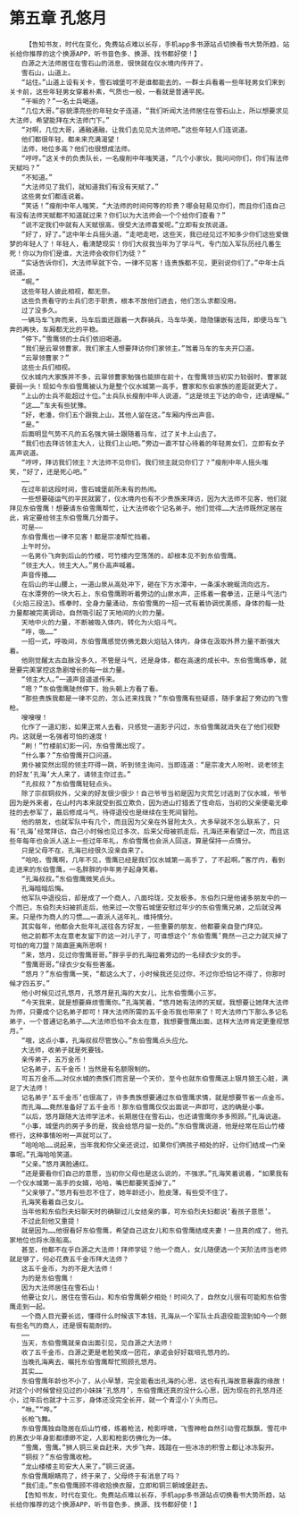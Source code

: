 # 第五章 孔悠月
        【告知书友，时代在变化，免费站点难以长存，手机app多书源站点切换看书大势所趋，站长给你推荐的这个换源APP，听书音色多、换源、找书都好使！】
       白源之大法师居住在雪石山的消息，很快就在仪水境内传开了。
       雪石山，山道上。
       “站住。”山道上设有关卡，雪石城堡可不是谁都能去的，一群士兵看着一些年轻男女们来到关卡前，这些年轻男女穿着朴素，气质也一般，一看就是普通平民。
       “干嘛的？”一名士兵喝道。
       “几位大哥。”容貌漂亮些的年轻女子连道，“我们听闻大法师居住在雪石山上，所以想要求见大法师，希望能拜在大法师门下。”
       “对啊，几位大哥，通融通融，让我们去见见大法师吧。”这些年轻人们连说道。
       他们都很年轻，都未来充满渴望！
       法师，地位多高？他们也很想成法师。
       “哼哼。”这关卡的负责队长，一名瘦削中年嗤笑道，“几个小家伙，我问问你们，你们有法师天赋吗？”
       “不知道。”
       “大法师见了我们，就知道我们有没有天赋了。”
       这些男女们都连说着。
       “笑话！”瘦削中年人嗤笑，“大法师的时间何等的珍贵？哪会轻易见你们，而且你们连自己有没有法师天赋都不知道就过来？你们以为大法师会一个个给你们查看？”
       “说不定我们中就有人天赋很高，很受大法师喜爱呢。”立即有女孩说道。
       “好了，好了。”这中年士兵摇头道，“走吧走吧，这些天，我已经见过不知多少你们这些爱做梦的年轻人了！年轻人，看清楚现实！你们大叔我当年为了学斗气，专门加入军队历经几番生死！你以为你们是谁，大法师会收你们为徒？”
       “实话告诉你们，大法师早就下令，一律不见客！连贵族都不见，更别说你们了。”中年士兵说道。
       “啊。”
       这些年轻人彼此相视，都无奈。
       这些负责看守的士兵们忠于职责，根本不放他们进去，他们怎么求都没用。
       过了没多久。
       一辆马车飞奔而来，马车后面还跟着一大群骑兵，马车华美，隐隐镶嵌有法阵，即便马车飞奔的再快，车厢都无比的平稳。
       “停下。”雪鹰领的士兵们依旧喝道。
       “我们是云翠领曹家，我们家主人想要拜访你们家领主。”驾着马车的车夫开口道。
       “云翠领曹家？”
       这些士兵们相视。
       仪水城内大家族并不多，云翠领曹家勉强也能排在前十，在雪鹰领当初实力较弱时，曹家就要弱一头！现如今东伯雪鹰被认为是整个仪水城第一高手，曹家和东伯家族的差距就更大了。
       “上山的士兵不能超过十位。”士兵队长瘦削中年人说道，“这是领主下达的命令，还请理解。”
       “这……”车夫有些犹豫。
       “好，老潘，你们五个跟我上山，其他人留在这。”车厢内传出声音。
       “是。”
       后面明显气势不凡的五名强大骑士跟随着马车，过了关卡上山去了。
       “我们也去拜访领主大人，让我们上山吧。”旁边一直不甘心待着的年轻男女们，立即有女子高声说道。
       “哼哼，拜访我们领主？大法师不见你们，我们领主就见你们了？”瘦削中年人摇头嗤笑，“好了，还是死心吧。”
       ……
       在过年前这段时间，雪石城堡前所未有的热闹。
       一些想要碰运气的平民就罢了，仪水境内也有不少贵族来拜访，因为大法师不见客，他们就拜见东伯雪鹰！想要请东伯雪鹰帮忙，让大法师收个记名弟子。他们觉得……大法师既然定居在此，肯定要给领主东伯雪鹰几分面子。
       可是——
       东伯雪鹰也一律不见客！都是宗凌帮忙挡着。
       上午时分。
       一名男仆飞奔到后山的竹楼，可竹楼内空荡荡的，却根本见不到东伯雪鹰。
       “领主大人，领主大人。”男仆高声喊着。
       声音传播……
       在后山的半山腰上，一道山泉从高处冲下，砸在下方水潭中，一条溪水蜿蜒流向远方。
       在水潭旁的一块大石上，东伯雪鹰聆听着旁边的山泉水声，正练着一套拳法，正是斗气法门《火焰三段法》。练拳时，全身力量涌动，东伯雪鹰的一招一式有着协调优美感，身体的每一处力量都被完美调动，自然吸引起了天地间的火的力量。
       天地中火的力量，不断被吸入体内，转化为火焰斗气。
       “呼，吸……”
       一招一式，呼吸间，东伯雪鹰感觉仿佛无数火焰钻入体内，身体在汲取外界力量不断强大着。
       他刚觉醒太古血脉没多久，不管是斗气，还是身体，都在高速的成长中。东伯雪鹰练拳，就是要完美掌控这急剧增长的每一丝力量。
       “领主大人。”一道声音遥遥传来。
       “嗯？”东伯雪鹰陡然停下，抬头朝上方看了看。
       “那些贵族我都是一律不见的，怎么还来找我？”东伯雪鹰有些疑惑，随手拿起了旁边的飞雪枪。
       嗖嗖嗖！
       化作了一道幻影，如果正常人去看，只感觉一道影子闪过，东伯雪鹰就消失在了他们视野内。这就是一名强者可怕的速度！
       “刷！”竹楼前幻影一闪，东伯雪鹰出现了。
       “什么事？”东伯雪鹰开口问道。
       男仆被突然出现的领主吓得一跳，听到领主询问，当即连道：“是宗凌大人吩咐，说老领主的好友‘孔海’大人来了，请领主你过去。”
       “孔叔叔？”东伯雪鹰轻轻点头。
       除了宗叔铜叔外，父亲的好友很少很少！自己爷爷当初是因为灾荒乞讨逃到了仪水城，爷爷因为是外来者，在山村内本来就受到孤立欺负，因为进山打猎丢了性命后，当初的父亲便毫无牵挂的去参军了，最后修成斗气，待得退役也是继续在生死间冒险。
       他的朋友，也就军队中有几个，而且因为父亲在外冒险太久，大多早就不怎么联系了，只有‘孔海’经常拜访，自己小时候也见过多次，后来父母被抓走后，孔海还来看望过一次，而且这些年每年也会派人送上一些过年年礼，东伯雪鹰也会派人回送，算是保持一点情分。
       只是父母不在，孔海已经很久没亲自来了。
       “哈哈，雪鹰啊，几年不见，雪鹰已经是我们仪水城第一高手了，了不起啊。”客厅内，看到走进来的东伯雪鹰，一名胖胖的中年男子起身笑着。
       “孔海叔叔。”东伯雪鹰微笑点头。
       孔海暗暗后悔。
       他军队中退役后，却是成了一个商人，八面玲珑，交友极多。东伯烈只是他诸多朋友中的一个而已，东伯烈夫妇被抓走后，他来过一次雪石城堡安慰过年少的东伯雪鹰兄弟，之后就没再来。只是作为商人的习惯……一直派人送年礼，维持情分。
       其实每年，他都会大批年礼送往各方好友，一些重要的朋友，他都要亲自登门拜见。
       他之前都不太在意老友留下的这一对儿子了，可谁想这个‘东伯雪鹰’竟然一己之力就灭掉了可怕的弯刀盟？简直匪夷所思啊！
       “来，悠月，见过你雪鹰哥哥。”胖乎乎的孔海拉着旁边的一名绿衣少女的手。
       “雪鹰哥哥。”绿衣少女有些害羞。
       “悠月？”东伯雪鹰一笑，“都这么大了，小时候我还见过你，不过你恐怕记不得了，你那时候才四五岁。”
       他小时候见过孔悠月，孔悠月是孔海的大女儿，比东伯雪鹰小三岁。
       “今天我来，就是想要麻烦雪鹰你。”孔海笑着，“悠月她有法师的天赋，我想要让她拜大法师为师，只要成个记名弟子即可！拜大法师所需的五千金币我也带来了！可大法师门下那么多记名弟子，一个普通记名弟子……大法师恐怕不会太在意，我想要雪鹰出面，这样大法师肯定更重视悠月。”
       “哦，这点小事，孔海叔叔尽管放心。”东伯雪鹰点头应允。
       大法师，收弟子就是死要钱。
       亲传弟子，五万金币！
       记名弟子，五千金币！当然是有名额限制的。
       可五万金币……对仪水城的贵族们而言是一个天价，至今也就东伯雪鹰送上银月狼王心脏，满足了大法师！
       记名弟子‘五千金币’也很高了，许多贵族想要通过东伯雪鹰求情，就是想要节省一点金币。
       而孔海……竟然准备好了五千金币！那东伯雪鹰仅仅出面说一声即可，这的确是小事。
       “以后，悠月跟随大法师学法术，长期居住在雪石山，也还请雪鹰你多多照顾。”孔海说道。
       “小事，城堡内的房子多的是，我会给悠月留一处的。”东伯雪鹰说道，他是经常在后山竹楼修行，这种事情吩咐一声就可以了。
       “哈哈哈……说起来，当年我和你父亲还说过，如果你们俩孩子相处的好，让你们结成一门亲事呢。”孔海哈哈笑道。
       “父亲。”悠月满脸通红。
       “还是要看你们自己的意愿，当初你父母也是这么说的，不强求。”孔海笑着说着，“如果我有一个仪水城第一高手的女婿，哈哈，嘴巴都要笑歪掉了。”
       “父亲够了。”悠月有些忍不住了，她年龄还小，脸皮薄，有些受不住了。
       孔海笑看着自己女儿。
       当年他和东伯烈夫妇聊天时的确聊过儿女结亲的事，可东伯烈夫妇都说‘看孩子意愿’。
       不过此刻他又重提！
       就是因为……他很看好东伯雪鹰，希望自己这女儿和东伯雪鹰结成夫妻！一旦真的成了，他孔家地位也将水涨船高。
       甚至，他都不在乎白源之大法师！拜师学徒？他一个商人，女儿随便选一个天阶法师当老师就足够了，何必花费五千金币拜大法师？
       这五千金币，为的不是大法师！
       为的是东伯雪鹰！
       因为大法师居住在雪石山！
       他要让女儿，居住在雪石山，和东伯雪鹰朝夕相处！时间久了，自然女儿很有可能和东伯雪鹰走到一起。
       一个商人目光要长远，懂得什么时候该下本钱，孔海从一个军队士兵退役能混到如今一个颇有些名气的商人，还是很有能耐的。
       ……
       当天，东伯雪鹰就亲自出面引见，见白源之大法师！
       收了五千金币，白源之更是老脸笑成一团花，承诺会好好栽培孔悠月的。
       当晚孔海离去，嘱托东伯雪鹰帮忙照顾孔悠月。
       其实……
       东伯雪鹰年龄也不小了，从小早慧，完全能看出孔海的心思，这也有孔海故意暴露的缘故！对这个小时候曾经见过的小妹妹‘孔悠月’，东伯雪鹰还真的没什么心思，因为现在的孔悠月还小，过年后也就才十三岁，身体还没完全长开，就一个青涩小丫头而已。
       “咻。”“哗。”
       长枪飞舞。
       东伯雪鹰独自隐居在后山竹楼，练着枪法，枪影呼啸，飞雪神枪自然引动雪花飘飘，雪花中的黑衣少年身影都缥缈不定，人影和枪影仿佛化为一体。
       “雪鹰，雪鹰。”狮人铜三亲自赶来，大步飞奔，践踏在一些冰冻的积雪上都让冰冻裂开。
       “铜叔？”东伯雪鹰收枪。
       “龙山楼楼主司安大人来了。”铜三说道。
       东伯雪鹰眼睛亮了，终于来了，父母终于有消息了吗？
       “我们走。”东伯雪鹰顾不得收拾换衣服，立即和铜三朝城堡赶去。
       【告知书友，时代在变化，免费站点难以长存，手机app多书源站点切换看书大势所趋，站长给你推荐的这个换源APP，听书音色多、换源、找书都好使！】